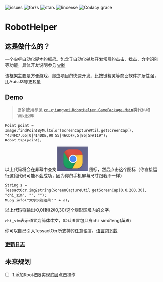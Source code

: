 ![issues](https://img.shields.io/github/issues/Jinnrry/RobotHelper)
![forks](https://img.shields.io/github/forks/Jinnrry/RobotHelper)
![stars](https://img.shields.io/github/stars/Jinnrry/RobotHelper)
![lincense](https://img.shields.io/github/license/Jinnrry/RobotHelper)
![Codacy grade](https://img.shields.io/codacy/grade/3dce672ecf2c4dbb909e005f8f22cfda)
# RobotHelper

## 这是做什么的？

一个安卓自动化脚本的框架。包含了自动化辅助开发常用的点击，找点，文字识别等功能。具体开发说明参见
[wiki](https://github.com/Jinnrry/RobotHelper/wiki)


该框架主要是方便游戏、爬虫项目的快速开发。比按键精灵等商业软件扩展性强，比AutoJS等更轻量




## Demo

> 更多使用参见  [`cn.xjiangwei.RobotHelper.GamePackage.Main`](https://github.com/Jinnrry/RobotHelper/blob/master/Android/app/src/main/java/cn/xjiangwei/RobotHelper/GamePackage/Main.java)类代码和Wiki说明

```
Point point = Image.findPointByMulColor(ScreenCaptureUtil.getScreenCap(), "434FD7,65|0|414DDB,90|55|46CDFF,5|86|5FA119");
Robot.tap(point);
```

以上代码将会在屏幕中查找  <img src="./docs/chrome.png" width="100px" />  图标，然后点击这个图标（你直接运行这段代码可能不会成功，因为你的手机屏幕尺寸跟我不一样）


```
String s = TessactOcr.img2string(ScreenCaptureUtil.getScreenCap(0,0,200,30), "chi_sim", "", "");
MLog.info("文字识别结果：" + s);
```
以上代码将输出(0,0)到(200,30)这个矩形区域内的文字。

`chi_sim`表示语言为简体中文，默认语言包只有chi_sim和eng(英语)

你可以自己引入TessactOcr所支持的任意语言。[语言包下载](https://github.com/tesseract-ocr/tessdata_best)


### [更新日志](./UPDATE.md)



## 未来规划

- [ ] 1.添加Root权限实现底层点击操作